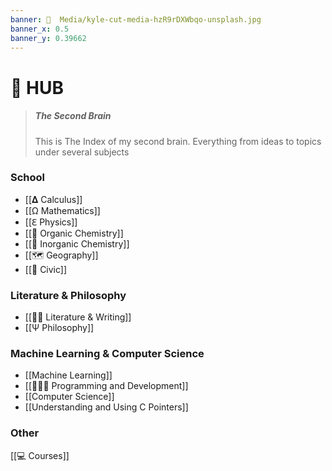 ```yaml
---
banner: 📼  Media/kyle-cut-media-hzR9rDXWbqo-unsplash.jpg
banner_x: 0.5
banner_y: 0.39662
---
```

# 🧠  HUB
> ##### The Second Brain
> This is The Index of my second brain. Everything from ideas to topics under several subjects

### School
* [[𝚫 Calculus]]
* [[Ω Mathematics]]
* [[ℇ Physics]]
* [[🚽 Organic Chemistry]]
* [[🧪  Inorganic Chemistry]]
* [[🗺 Geography]]
* [[🔨 Civic]]

### Literature & Philosophy 
* [[✍🏽  Literature & Writing]]
* [[Ψ Philosophy]]

### Machine Learning & Computer Science
* [[Machine Learning]]
* [[👨🏾‍💻 Programming and Development]]
* [[Computer Science]]
* [[Understanding and Using C Pointers]]

### Other
[[💻 Courses]]